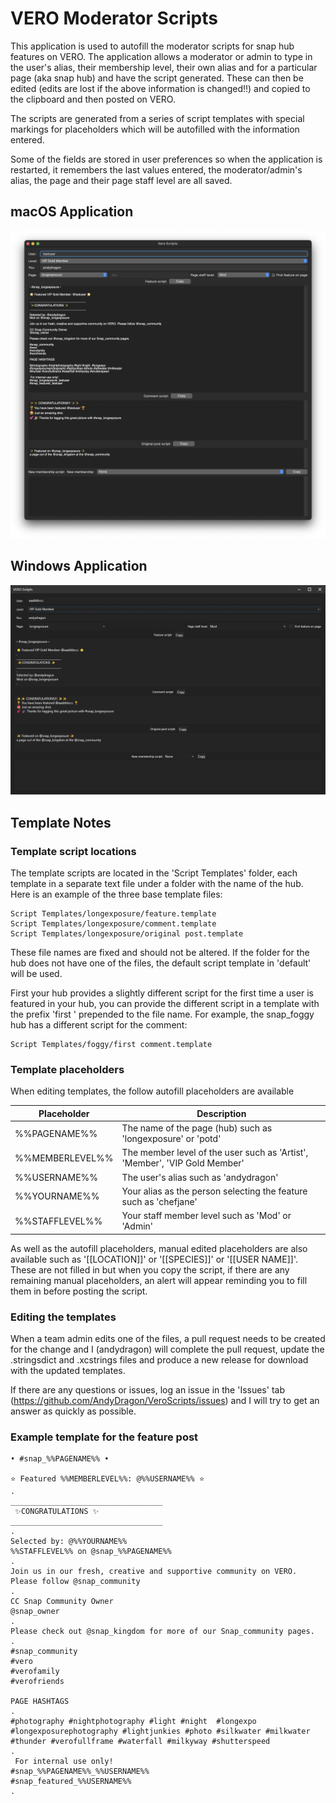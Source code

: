# VERO Moderator Scripts

This application is used to autofill the moderator scripts for snap hub features on VERO. The application allows a moderator or admin to type in the user's alias, their membership level, their own alias and for a particular page (aka snap hub) and have the script generated. These can then be edited (edits are lost if the above information is changed!!) and copied to the clipboard and then posted on VERO.

The scripts are generated from a series of script templates with special markings for placeholders which will be autofilled with the information entered.

Some of the fields are stored in user preferences so when the application is restarted, it remembers the last values entered, the moderator/admin's alias, the page and their page staff level are all saved.

## macOS Application

![Screens shot of the macOS application](ScreenShot.png)

## Windows Application

![Screens shot of the Windows application](ScreenShotWindows.png)

## Template Notes

### Template script locations

The template scripts are located in the 'Script Templates' folder, each template in a separate text file under a folder with the name of the hub. Here is an example of the three base template files:

```text
Script Templates/longexposure/feature.template
Script Templates/longexposure/comment.template
Script Templates/longexposure/original post.template
```

These file names are fixed and should not be altered. If the folder for the hub does not have one of the files, the default script template in 'default' will be used.

First your hub provides a slightly different script for the first time a user is featured in your hub, you can provide the different script in a template with the prefix 'first ' prepended to the file name. For example, the snap_foggy hub has a different script for the comment:

```text
Script Templates/foggy/first comment.template
```

### Template placeholders

When editing templates, the follow autofill placeholders are available

Placeholder | Description
--- | ---
%%PAGENAME%% | The name of the page (hub) such as 'longexposure' or 'potd'
%%MEMBERLEVEL%% | The member level of the user such as 'Artist', 'Member', 'VIP Gold Member'
%%USERNAME%% | The user's alias such as 'andydragon'
%%YOURNAME%% | Your alias as the person selecting the feature such as 'chefjane'
%%STAFFLEVEL%% | Your staff member level such as 'Mod' or 'Admin'

As well as the autofill placeholders, manual edited placeholders are also available such as '[[LOCATION]]' or '[[SPECIES]]' or '[[USER NAME]]'. These are not filled in but when you copy the script, if there are any remaining manual placeholders, an alert will appear reminding you to fill them in before posting the script.

### Editing the templates

When a team admin edits one of the files, a pull request needs to be created for the change and I (andydragon) will complete the pull request, update the .stringsdict and .xcstrings files and produce a new release for download with the updated templates.

If there are any questions or issues, log an issue in the 'Issues' tab (<https://github.com/AndyDragon/VeroScripts/issues>) and I will try to get an answer as quickly as possible.

### Example template for the feature post

```text
• #snap_%%PAGENAME%% •

⭐️ Featured %%MEMBERLEVEL%%: @%%USERNAME%% ⭐️
.
__________________________________
 ✨CONGRATULATIONS ✨
__________________________________
.
Selected by: @%%YOURNAME%%
%%STAFFLEVEL%% on @snap_%%PAGENAME%%
.
Join us in our fresh, creative and supportive community on VERO. Please follow @snap_community
.
CC Snap Community Owner
@snap_owner
.
Please check out @snap_kingdom for more of our Snap_community pages.
.
#snap_community
#vero
#verofamily
#verofriends

PAGE HASHTAGS
.
#photography #nightphotography #light #night  #longexpo
#longexposurephotography #lightjunkies #photo #silkwater #milkwater
#thunder #verofullframe #waterfall #milkyway #shutterspeed
.
 For internal use only!
#snap_%%PAGENAME%%_%%USERNAME%%
#snap_featured_%%USERNAME%%
.
```

